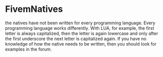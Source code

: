 # FivemNatives


the natives have not been written for every programming language. Every programming language works differently. With LUA, for example, the first letter is always capitalized, then the letter is again lowercase and only after the first underscore the next letter is capitalized again. If you have no knowledge of how the native needs to be written, then you should look for examples in the forum.

